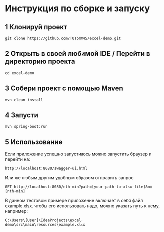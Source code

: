 # Инструкция по сборке и запуску
## 1 Клонируй проект
``` 
git clone https://github.com/T0Tom845/excel-demo.git
``` 
## 2 Открыть в своей любимой IDE / Перейти в директорию проекта
``` 
cd excel-demo
``` 
## 3 Собери проект с помощью Maven
``` 
mvn clean install
``` 
## 4 Запусти
``` 
mvn spring-boot:run
``` 
## 5 Использование
Если приложение успешно запустилось можно запустить браузер и перейти на:
``` 
http://localhost:8080/swagger-ui.html
``` 
Или же любым другим удобным образом отправить запрос   
```
GET http://localhost:8080/nth-min?path=[your-path-to-xlsx-file]&n=[nth-min]
```
В данном тестовом примере приложение включает в себя файл example.xlsx. чтобы его использовать надо, можно указать путь к нему, например:
```
C:\Users\[User]\IdeaProjects\excel-demo\src\main\resources\example.xlsx
```
